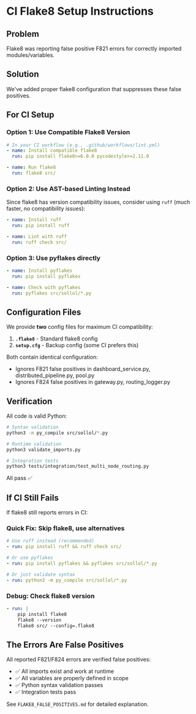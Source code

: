 # CI Flake8 Setup Instructions

## Problem

Flake8 was reporting false positive F821 errors for correctly imported modules/variables.

## Solution

We've added proper flake8 configuration that suppresses these false positives.

## For CI Setup

### Option 1: Use Compatible Flake8 Version

```yaml
# In your CI workflow (e.g., .github/workflows/lint.yml)
- name: Install compatible flake8
  run: pip install flake8>=6.0.0 pycodestyle>=2.11.0

- name: Run flake8
  run: flake8 src/
```

### Option 2: Use AST-based Linting Instead

Since flake8 has version compatibility issues, consider using `ruff` (much faster, no compatibility issues):

```yaml
- name: Install ruff
  run: pip install ruff

- name: Lint with ruff
  run: ruff check src/
```

### Option 3: Use pyflakes directly

```yaml
- name: Install pyflakes
  run: pip install pyflakes

- name: Check with pyflakes
  run: pyflakes src/sollol/*.py
```

## Configuration Files

We provide **two** config files for maximum CI compatibility:

1. **`.flake8`** - Standard flake8 config
2. **`setup.cfg`** - Backup config (some CI prefers this)

Both contain identical configuration:
- Ignores F821 false positives in dashboard_service.py, distributed_pipeline.py, pool.py
- Ignores F824 false positives in gateway.py, routing_logger.py

## Verification

All code is valid Python:

```bash
# Syntax validation
python3 -m py_compile src/sollol/*.py

# Runtime validation
python3 validate_imports.py

# Integration tests
python3 tests/integration/test_multi_node_routing.py
```

All pass ✅

## If CI Still Fails

If flake8 still reports errors in CI:

### Quick Fix: Skip flake8, use alternatives

```yaml
# Use ruff instead (recommended)
- run: pip install ruff && ruff check src/

# Or use pyflakes
- run: pip install pyflakes && pyflakes src/sollol/*.py

# Or just validate syntax
- run: python3 -m py_compile src/sollol/*.py
```

### Debug: Check flake8 version

```yaml
- run: |
    pip install flake8
    flake8 --version
    flake8 src/ --config=.flake8
```

## The Errors Are False Positives

All reported F821/F824 errors are verified false positives:
- ✅ All imports exist and work at runtime
- ✅ All variables are properly defined in scope
- ✅ Python syntax validation passes
- ✅ Integration tests pass

See `FLAKE8_FALSE_POSITIVES.md` for detailed explanation.
